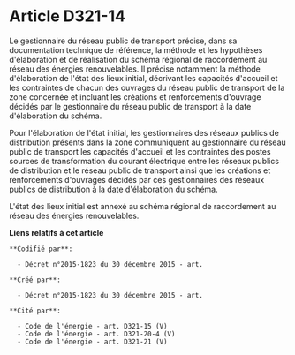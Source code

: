 # Article D321-14

Le gestionnaire du réseau public de transport précise, dans sa documentation technique de référence, la méthode et les
hypothèses d'élaboration et de réalisation du schéma régional de raccordement au réseau des énergies renouvelables. Il
précise notamment la méthode d'élaboration de l'état des lieux initial, décrivant les capacités d'accueil et les contraintes
de chacun des ouvrages du réseau public de transport de la zone concernée et incluant les créations et renforcements
d'ouvrage décidés par le gestionnaire du réseau public de transport à la date d'élaboration du schéma.

Pour l'élaboration de l'état initial, les gestionnaires des réseaux publics de distribution présents dans la zone
communiquent au gestionnaire du réseau public de transport les capacités d'accueil et les contraintes des postes sources de
transformation du courant électrique entre les réseaux publics de distribution et le réseau public de transport ainsi que les
créations et renforcements d'ouvrages décidés par ces gestionnaires des réseaux publics de distribution à la date
d'élaboration du schéma.

L'état des lieux initial est annexé au schéma régional de raccordement au réseau des énergies renouvelables.

**Liens relatifs à cet article**

	**Codifié par**:

	  - Décret n°2015-1823 du 30 décembre 2015 - art.

	**Créé par**:

	  - Décret n°2015-1823 du 30 décembre 2015 - art.

	**Cité par**:

	  - Code de l'énergie - art. D321-15 (V)
	  - Code de l'énergie - art. D321-20-4 (V)
	  - Code de l'énergie - art. D321-21 (V)
